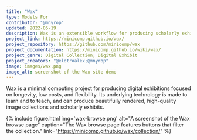 ```yaml
---
title: "Wax"
type: Models For
contributor: "@mnyrop"
updated: 2022-05-19
description: Wax is an extensible workflow for producing scholarly exhibitions with minimal computing principles.
project_link: https://minicomp.github.io/wax/
project_repository: https://github.com/minicomp/wax
project_documentation: https://minicomp.github.io/wiki/wax/
project_genre: Digital Collection; Digital Exhibit
project_creators: "@elotroalex;@mnyrop"
image: images/wax.png
image_alt: screenshot of the Wax site demo
---
```


Wax is a minimal computing project for producing digital exhibitions focused on longevity, low costs, and flexibility. Its underlying technology is made to learn and to teach, and can produce beautifully rendered, high-quality image collections and scholarly exhibits.

{% include figure.html img='wax-browse.png' alt="A screenshot of the Wax browse page" caption="The Wax browse page features buttons that filter the collection." link="https://minicomp.github.io/wax/collection/" %}

